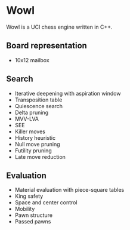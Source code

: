 # Wowl
Wowl is a UCI chess engine written in C++.<br />

## Board representation
* 10x12 mailbox

## Search
* Iterative deepening with aspiration window
* Transposition table
* Quiescence search
* Delta pruning
* MVV-LVA
* SEE
* Killer moves
* History heuristic
* Null move pruning
* Futility pruning
* Late move reduction

## Evaluation
* Material evaluation with piece-square tables
* King safety
* Space and center control
* Mobility
* Pawn structure
* Passed pawns